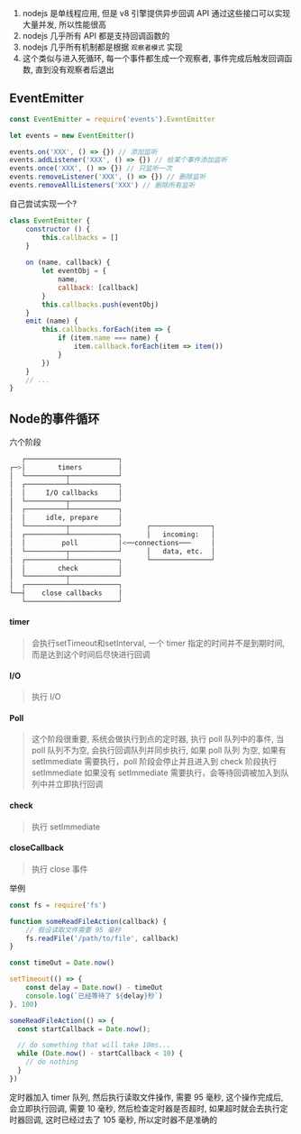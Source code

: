 1. nodejs 是单线程应用, 但是 v8 引擎提供异步回调 API 通过这些接口可以实现大量并发, 所以性能很高
2. nodejs 几乎所有 API 都是支持回调函数的
3. nodejs 几乎所有机制都是根据 `观察者模式` 实现
4. 这个类似与进入死循环, 每一个事件都生成一个观察者, 事件完成后触发回调函数, 直到没有观察者后退出

## EventEmitter

```js
const EventEmitter = require('events').EventEmitter

let events = new EventEmitter()

events.on('XXX', () => {}) // 添加监听
events.addListener('XXX', () => {}) // 给某个事件添加监听
events.once('XXX', () => {}) // 只监听一次
events.removeListener('XXX', () => {}) // 删除监听
events.removeAllListeners('XXX') // 删除所有监听
```

自己尝试实现一个?

```js
class EventEmitter {
    constructor () {
        this.callbacks = []
    }
    
    on (name, callback) {
        let eventObj = {
            name,
            callback: [callback]
        }
        this.callbacks.push(eventObj)
    }
    emit (name) {
        this.callbacks.forEach(item => {
            if (item.name === name) {
                item.callback.forEach(item => item())
            }
        })
    }
    // ...
}
```



## Node的事件循环

六个阶段

```bash
   ┌───────────────────────┐
┌─>│        timers         │
│  └──────────┬────────────┘
│  ┌──────────┴────────────┐
│  │     I/O callbacks     │
│  └──────────┬────────────┘
│  ┌──────────┴────────────┐
│  │     idle, prepare     │
│  └──────────┬────────────┘      ┌───────────────┐
│  ┌──────────┴────────────┐      │   incoming:   │
│  │         poll          │<──connections───     │
│  └──────────┬────────────┘      │   data, etc.  │
│  ┌──────────┴────────────┐      └───────────────┘
│  │        check          │
│  └──────────┬────────────┘
│  ┌──────────┴────────────┐
└──┤    close callbacks    │
   └───────────────────────┘
```

#### timer

>  会执行setTimeout和setInterval, 一个 timer 指定的时间并不是到期时间, 而是达到这个时间后尽快进行回调

#### I/O

> 执行 I/O

#### Poll

> 这个阶段很重要, 系统会做执行到点的定时器, 执行 poll 队列中的事件, 当 poll 队列不为空, 会执行回调队列并同步执行, 如果 poll 队列 为空, 如果有 setImmediate 需要执行，poll 阶段会停止并且进入到 check 阶段执行 setImmediate
> 如果没有 setImmediate 需要执行，会等待回调被加入到队列中并立即执行回调

#### check

> 执行 setImmediate

#### closeCallback

>  执行 close 事件

举例

```js
const fs = require('fs')

function someReadFileAction(callback) {
    // 假设读取文件需要 95 毫秒
    fs.readFile('/path/to/file', callback)
}

const timeOut = Date.now()

setTimeout(() => {
    const delay = Date.now() - timeOut
    console.log(`已经等待了 ${delay}秒`)
}, 100)

someReadFileAction(() => {
  const startCallback = Date.now();

  // do something that will take 10ms...
  while (Date.now() - startCallback < 10) {
    // do nothing
  }
})
```

定时器加入 timer 队列, 然后执行读取文件操作, 需要 95 毫秒, 这个操作完成后, 会立即执行回调, 需要 10 毫秒, 然后检查定时器是否超时, 如果超时就会去执行定时器回调, 这时已经过去了 105 毫秒, 所以定时器不是准确的